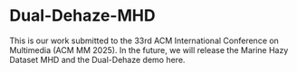 # Dual-Dehaze-MHD
This is our work submitted to the 33rd ACM International Conference on Multimedia (ACM MM 2025). In the future, we will release the Marine Hazy Dataset MHD and the Dual-Dehaze demo here.
